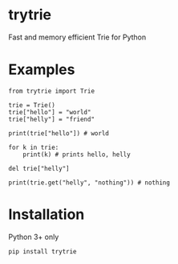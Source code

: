 # trytrie
Fast and memory efficient Trie for Python

# Examples
```
from trytrie import Trie

trie = Trie()
trie["hello"] = "world"
trie["helly"] = "friend"

print(trie["hello"]) # world

for k in trie:
    print(k) # prints hello, helly

del trie["helly"]

print(trie.get("helly", "nothing")) # nothing

```

# Installation
Python 3+ only

``
pip install trytrie
``
